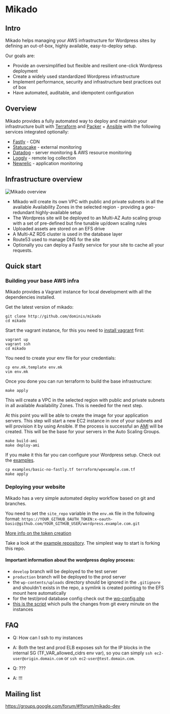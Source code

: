 # Mikado

## Intro

Mikado helps managing your AWS infrastructure for Wordpress sites by defining an out-of-box, highly available, easy-to-deploy setup.

Our goals are:
- Provide an oversimplified but flexible and resilient one-click Wordpress deployment
- Create a widely used standardized Wordpress infrastructure
- Implement performance, security and infrastructure best practices out of box
- Have automated, auditable, and idempotent configuration


## Overview

Mikado provides a fully automated way to deploy and maintain your infrastructure built with [Terraform](https://terraform.io/) and [Packer](https://packer.io/) + [Ansible](https://www.ansible.com/) with the following services integrated optionally:

- [Fastly](https://fastly.com/) - CDN
- [Statuscake](https://statuscake.com/) - external monitoring
- [Datadog](http://datadog.com/) - server monitoring & AWS resource monitoring
- [Loggly](https://loggly.com/) - remote log collection
- [Newrelic](https://newrelic.com/) - application monitoring

## Infrastructure overview

![Mikado overview](https://github.com/dominis/mikado/blob/master/resources/mikado-infra.png)

- Mikado will create its own VPC with public and private subnets in all the available Availability Zones in the selected region - providing a geo-redundant highly-available setup
- The Wordpress site will be deployed to an Multi-AZ Auto scaling group with a set of pre-defined but fine tunable up/down scaling rules
- Uploaded assets are stored on an EFS drive
- A Multi-AZ RDS cluster is used in the database layer
- Route53 used to manage DNS for the site
- Optionally you can deploy a Fastly service for your site to cache all your requests.

## Quick start

### Building your base AWS infra

Mikado provides a Vagrant instance for local development with all the dependencies installed.

Get the latest version of mikado:
```
git clone http://github.com/dominis/mikado
cd mikado
```

Start the vagrant instance, for this you need to [install vagrant](https://www.vagrantup.com/docs/installation/) first:
```
vagrant up
vagrant ssh
cd mikado
```

You need to create your env file for your credentials:
```
cp env.mk.template env.mk
vim env.mk
```

Once you done you can run terraform to build the base infrastructure:
```
make apply
```
This will create a VPC in the selected region with public and private subnets in all available Availability Zones. This is needed for the next step.

At this point you will be able to create the image for your application servers. This step will start a new EC2 instance in one of your subnets and will provision it by using Ansible. If the process is successful an [AMI](http://docs.aws.amazon.com/AWSEC2/latest/UserGuide/AMIs.html) will be created. This will be the base for your servers in the Auto Scaling Groups.
```
make build-ami
make deploy-ami
```

If you make it this far you can configure your Wordpress setup. Check out the [examples](https://github.com/dominis/mikado/tree/master/examples).
```
cp examples/basic-no-fastly.tf terraform/wpexample.com.tf
make apply
```

### Deploying your website

Mikado has a very simple automated deploy workflow based on git and branches.

You need to set the `site_repo` variable in the `env.mk` file in the following format: `https://YOUR_GITHUB_OAUTH_TOKEN:x-oauth-basic@github.com/YOUR_GITHUB_USER/wordpress.example.com.git`

[More info on the token creation](https://help.github.com/articles/creating-an-access-token-for-command-line-use/)


Take a look at the [example repository](https://github.com/dominis/wordpress.example.com). The simplest way to start is forking this repo.

#### Important information about the wordpress deploy process:

- `develop` branch will be deployed to the test server
- `production` branch will be deployed to the prod server
- the `wp-contents/uploads` directory should be ignored in the `.gitignore` and shouldn't exists in the repo, a symlink is created pointing to the EFS mount here automatically
- for the test/prod database config check out the [wp-config.php](https://github.com/dominis/wordpress.example.com/blob/develop/wp-config-sample.php#L32-L36)
- [this is the script](https://github.com/dominis/mikado/blob/master/ansible/roles/wordpress/templates/deploy_wordpress.j2) which pulls the changes from git every minute on the instances


## FAQ

- Q: How can I ssh to my instances
- A: Both the test and prod ELB exposes ssh for the IP blocks in the internal SG (TF_VAR_allowed_cidrs env var), so you can simply `ssh ec2-user@origin.domain.com` or `ssh ec2-user@test.domain.com`.

- Q: ???
- A: !!!

## Mailing list

https://groups.google.com/forum/#!forum/mikado-dev
